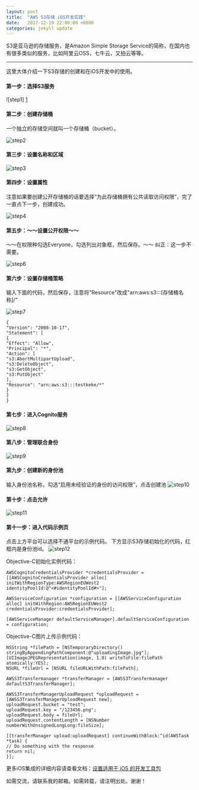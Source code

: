 ```yaml
---
layout: post
title:  "AWS S3存储 iOS开发实践"
date:   2017-12-19 22:00:00 +0800
categories: jekyll update
---
```



S3是亚马逊的存储服务，是Amazon Simple Storage Service的简称，在国内也有很多类似的服务，比如阿里云OSS，七牛云，又拍云等等。

----------

这里大体介绍一下S3存储的创建和在iOS开发中的使用。


#### 第一步：选择S3服务

![step1] [1]

#### 第二步：创建存储桶

一个独立的存储空间就叫一个存储桶（bucket）。

![step2][2]

#### 第三步：设置名称和区域

![step3][3]

#### 第四步：设置属性

注意如果要创建公开存储桶的话要选择“为此存储桶拥有公共读取访问权限”，完了一直点下一步，创建成功。

![step4][4]

#### 第五步：～～设置公开权限～～

～～在权限种勾选Everyone，勾选列出对象框，然后保存。～～
纠正：这一步不需要。

![step6][5]

#### 第六步：设置存储桶策略

输入下面的代码，然后保存，注意将"Resource"改成"arn:aws:s3:::[存储桶名称]/"

![step7][6]

```
{
"Version": "2008-10-17",
"Statement": [
{
"Effect": "Allow",
"Principal": "*",
"Action": [
"s3:AbortMultipartUpload",
"s3:DeleteObject",
"s3:GetObject",
"s3:PutObject"
],
"Resource": "arn:aws:s3:::testkeke/*"
}
]
}
```

#### 第七步：进入Cognito服务

![step8][7]

#### 第八步：管理联合身份

![step9][8]

#### 第九步：创建新的身份池

输入身份池名称，勾选“启用未经验证的身份的访问权限”，点击创建池
![step10][9]

#### 第十步：点击允许

![step11][10]


#### 第十一步：进入代码示例页

点击上方平台可以选择不通平台的示例代码。
下方显示S3存储初始化的代码，红框内是身份池id。
![step12][11]

Objective-C初始化实例代码：
```obj-c
AWSCognitoCredentialsProvider *credentialsProvider = [[AWSCognitoCredentialsProvider alloc]
initWithRegionType:AWSRegionEUWest2
identityPoolId:@"<#identityPoolId#>"];

AWSServiceConfiguration *configuration = [[AWSServiceConfiguration alloc] initWithRegion:AWSRegionEUWest2 credentialsProvider:credentialsProvider];

[AWSServiceManager defaultServiceManager].defaultServiceConfiguration = configuration;
```

Objective-C图片上传示例代码：

```obj-c
NSString *filePath = [NSTemporaryDirectory() stringByAppendingPathComponent:@"uploadingImage.jpg"];
[UIImageJPEGRepresentation(image, 1.0) writeToFile:filePath atomically:YES];
NSURL *fileUrl = [NSURL fileURLWithPath:filePath];

AWSS3Transfermanager *transferManager = [AWSS3Transfermanager defaultS3TransferManager];

AWSS3TransferManagerUploadRequest *uploadRequest = [AWSS3TransferManagerUploadRequest new];
uploadRequest.bucket = "test";
uploadRequest.key = "/123456.png";
uploadRequest.body = fileUrl;
uploadRequest.contentLength = [NSNumber numberWithUnsignedLongLong:fileSize];

[[transferManager upload:uploadRequest] continueWithBlock:^id(AWSTask *task) {
// Do something with the response
return nil;
}];
```
更多iOS集成的详细内容请查看文档：[设置适用于 iOS 的开发工具包][12]

如需交流，请联系我的邮箱。如需转载，请注明出处。谢谢！



[1]: http://7xsgjm.com1.z0.glb.clouddn.com/image/s3step1.png?imageView/2/w/600/
[2]: http://7xsgjm.com1.z0.glb.clouddn.com/image/s3step2.png?imageView/2/w/600/
[3]: http://7xsgjm.com1.z0.glb.clouddn.com/image/s3step3.png?imageView/2/w/600/
[4]: http://7xsgjm.com1.z0.glb.clouddn.com/image/s3step4.png?imageView/2/w/600/
[5]: http://7xsgjm.com1.z0.glb.clouddn.com/image/s3step6.png?imageView/2/w/600/
[6]: http://7xsgjm.com1.z0.glb.clouddn.com/image/s3step7.png?imageView/2/w/600/
[7]: http://7xsgjm.com1.z0.glb.clouddn.com/image/s3step8.jpeg?imageView/2/w/600
[8]: http://7xsgjm.com1.z0.glb.clouddn.com/image/s3step9.jpeg?imageView/2/w/600
[9]: http://7xsgjm.com1.z0.glb.clouddn.com/image/s3step10.jpeg?imageView/2/w/600
[10]: http://7xsgjm.com1.z0.glb.clouddn.com/image/s3step11.png?imageView/2/w/600
[11]: http://7xsgjm.com1.z0.glb.clouddn.com/image/s3step12.jpeg?imageView/2/w/600
[12]: http://docs.aws.amazon.com/zh_cn/mobile/sdkforios/developerguide/setup-aws-sdk-for-ios.html "设置适用于 iOS 的开发工具包"
